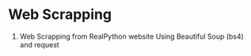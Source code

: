 # Web Scrapping

1. Web Scrapping from RealPython website Using Beautiful Soup (bs4) and request



